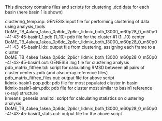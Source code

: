 This directory contains files and scripts for clustering .dcd data for each basin (here basin 1 is shown)  


clustering_temp.inp: GENESIS input file for performing clustering of data using analysis_tools  
DoME_TB_4akea_1akea_0p6dc_2p6cr_lidmix_both_13000_m60p28_0_m50p0-41-43-45-basin1_1.pdb (1..10): pdb file for the cluster #1 (1...10) center  
DoME_TB_4akea_1akea_0p6dc_2p6cr_lidmix_both_13000_m60p28_0_m50p0-41-43-45-basin1.idx: output file from clustering, assigning each frame to a cluster  
DoME_TB_4akea_1akea_0p6dc_2p6cr_lidmix_both_13000_m60p28_0_m50p0-41-43-45-basin1.out: GENESIS .log file for clustering analysis  
pdb_matrix_fitfree.tcl: script for calculating RMSD between all pairs of cluster centers .pdb (and also x-ray reference files)  
pdb_matrix_fitfree_files.out: output file for above script  
lidmix-basin1-pop.pdb: pdb file for most populated cluster in basin  
lidmix-basin1-sim.pdb: pdb file for cluster most similar to basin1 reference (x-ray) structure  
kmeans_genesis_anal.tcl: script for calculating statistics on clustering analysis  
DoME_TB_4akea_1akea_0p6dc_2p6cr_lidmix_both_13000_m60p28_0_m50p0-41-43-45-basin1_stats.out: output file for the above script  
